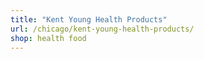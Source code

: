 ```yaml
---
title: "Kent Young Health Products"
url: /chicago/kent-young-health-products/
shop: health food
---
```

